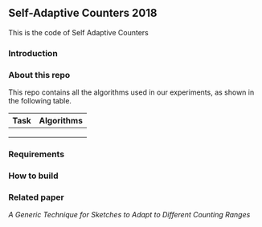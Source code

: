 ## Self-Adaptive Counters 2018
This is the code of Self Adaptive Counters
### Introduction



### About this repo
This repo contains all the algorithms used in our experiments, as shown in the following table.

|   Task   |  Algorithms    |
| ---- | ---------- |
|      |      |
|      |      |
|      |      |

### Requirements



### How to build



### Related paper
*A Generic Technique for Sketches to Adapt to Different Counting Ranges*
